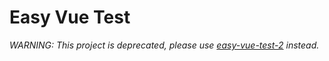# Easy Vue Test

_WARNING: This project is deprecated, please use [easy-vue-test-2](https://github.com/jacob-elektronik/easy-vue-test-2) instead._

